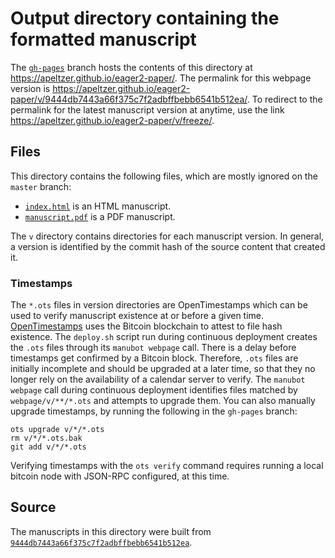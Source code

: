# Output directory containing the formatted manuscript

The [`gh-pages`](https://github.com/apeltzer/eager2-paper/tree/gh-pages) branch hosts the contents of this directory at <https://apeltzer.github.io/eager2-paper/>.
The permalink for this webpage version is <https://apeltzer.github.io/eager2-paper/v/9444db7443a66f375c7f2adbffbebb6541b512ea/>.
To redirect to the permalink for the latest manuscript version at anytime, use the link <https://apeltzer.github.io/eager2-paper/v/freeze/>.

## Files

This directory contains the following files, which are mostly ignored on the `master` branch:

+ [`index.html`](index.html) is an HTML manuscript.
+ [`manuscript.pdf`](manuscript.pdf) is a PDF manuscript.

The `v` directory contains directories for each manuscript version.
In general, a version is identified by the commit hash of the source content that created it.

### Timestamps

The `*.ots` files in version directories are OpenTimestamps which can be used to verify manuscript existence at or before a given time.
[OpenTimestamps](https://opentimestamps.org/) uses the Bitcoin blockchain to attest to file hash existence.
The `deploy.sh` script run during continuous deployment creates the `.ots` files through its `manubot webpage` call.
There is a delay before timestamps get confirmed by a Bitcoin block.
Therefore, `.ots` files are initially incomplete and should be upgraded at a later time, so that they no longer rely on the availability of a calendar server to verify.
The `manubot webpage` call during continuous deployment identifies files matched by `webpage/v/**/*.ots` and attempts to upgrade them.
You can also manually upgrade timestamps, by running the following in the `gh-pages` branch:

```shell
ots upgrade v/*/*.ots
rm v/*/*.ots.bak
git add v/*/*.ots
```

Verifying timestamps with the `ots verify` command requires running a local bitcoin node with JSON-RPC configured, at this time.

## Source

The manuscripts in this directory were built from
[`9444db7443a66f375c7f2adbffbebb6541b512ea`](https://github.com/apeltzer/eager2-paper/commit/9444db7443a66f375c7f2adbffbebb6541b512ea).
